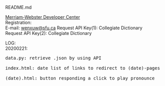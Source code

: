 README.md<br/>

[Merriam-Webster Developer Center](https://dictionaryapi.com)<br/>
Registration:<br/>
E-mail: wenxuw@sfu.ca
Request API Key(1): Collegiate Dictionary<br/>
Request API Key(2): Collegiate Dictionary<br/>

LOG:<br/>
20200221:<br/>
<pre>
data.py: retrieve .json by using API<br/>
index.html: date list of links to redirect to (date)-pages<br/>
(date).html: button responding a click to play pronounce<br/>
<code>
